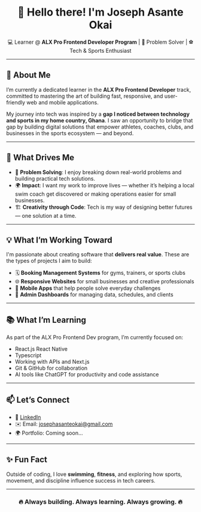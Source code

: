 <h1 align="center">👋 Hello there! I'm Joseph Asante Okai</h1>
<p align="center">
  💻 Learner @ <strong>ALX Pro Frontend Developer Program</strong> | 🧠 Problem Solver | ⚽ Tech & Sports Enthusiast
</p>

---

## 🚀 About Me

I’m currently a dedicated learner in the **ALX Pro Frontend Developer** track, committed to mastering the art of building fast, responsive, and user-friendly web and mobile applications.

My journey into tech was inspired by a **gap I noticed between technology and sports in my home country, Ghana**. I saw an opportunity to bridge that gap by building digital solutions that empower athletes, coaches, clubs, and businesses in the sports ecosystem — and beyond.

---

## 🎯 What Drives Me

- 🧩 **Problem Solving**: I enjoy breaking down real-world problems and building practical tech solutions.
- 🌍 **Impact**: I want my work to improve lives — whether it’s helping a local swim coach get discovered or making operations easier for small businesses.
- 🏗️ **Creativity through Code**: Tech is my way of designing better futures — one solution at a time.

---

## 💡 What I’m Working Toward

I'm passionate about creating software that **delivers real value**. These are the types of projects I aim to build:

- 🗓️ **Booking Management Systems** for gyms, trainers, or sports clubs
- 🌐 **Responsive Websites** for small businesses and creative professionals
- 📱 **Mobile Apps** that help people solve everyday challenges
- 🧾 **Admin Dashboards** for managing data, schedules, and clients

---

## 📚 What I’m Learning

As part of the ALX Pro Frontend Dev program, I’m currently focused on:

- React.js React Native
- Typescript
- Working with APIs and Next.js
- Git & GitHub for collaboration
- AI tools like ChatGPT for productivity and code assistance

---

## 📫 Let’s Connect

- 🔗 [LinkedIn](https://www.linkedin.com/in/joseph-okai-721803273)   
- ✉️ Email: josephasanteokai@gmail.com 
- 🌍 Portfolio: Coming soon...

---

## ✨ Fun Fact

Outside of coding, I love **swimming**, **fitness**, and exploring how sports, movement, and discipline influence success in tech careers.

---

<h3 align="center">🔥 Always building. Always learning. Always growing. 🔥</h3>
